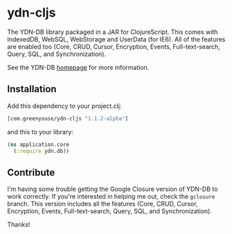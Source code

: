 # ydn-cljs

The YDN-DB library packaged in a JAR for ClojureScript. This comes with
IndexedDB, WebSQL, WebStorage and UserData (for IE6). All of the
features are enabled too  (Core, CRUD, Cursor, Encryption, Events,
Full-text-search, Query, SQL, and Synchronization).  

See the YDN-DB [homepage](http://dev.yathit.com/) for more information.

## Installation

Add this dependency to your project.clj:
```clj
[com.greenyouse/ydn-cljs "1.1.2-alpha"]
```

and this to your library:

```clj
(ns application.core
  (:require ydn.db))
 ```

## Contribute

I'm having some trouble getting the Google Closure version of YDN-DB to
work correctly. If you're interested in helping me out, check the
`gclosure` branch. This version includes all the features (Core, CRUD,
Cursor, Encryption, Events, Full-text-search, Query, SQL, and
Synchronization).

Thanks!
